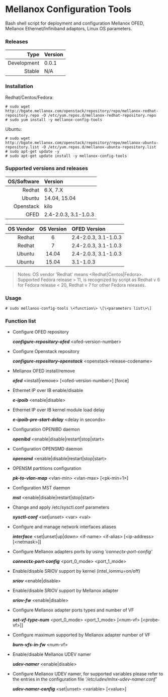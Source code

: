 # Mellanox Configuration Tools

Bash shell script for deployment and configuration Mellanox OFED, Mellanox Ethernet/Infiniband adaptors, Linux OS parameters.

### Releases
|Type|Version|
|---:|:---|
|Development|0.0.1|
|Stable|N/A|

### Installation
Redhat/Centos/Fedora:
```
# sudo wget http://bgate.mellanox.com/openstack/repository/repo/mellanox-redhat-repository.repo -O /etc/yum.repos.d/mellanox-redhat-repository.repo
# sudo yum install -y mellanox-config-tools
```
Ubuntu:
```
# sudo wget http://bgate.mellanox.com/openstack/repository/repo/mellanox-ubuntu-repository.list -O /etc/yum.repos.d/mellanox-ubuntu-repository.list
# sudo apt-get update -y
# sudo apt-get update install -y mellanox-config-tools
```
### Supported versions and releases

|OS\/Software|Version|
|---:|:---|
|Redhat|6.X, 7.X|
|Ubuntu|14.04, 15.04|
|Openstack|kilo|
|OFED|2.4-2.0.3, 3.1-1.0.3|

|OS Vendor|OS Version| OFED Version|
|---:|:---:|:---|
|Redhat|6|2.4-2.0.3, 3.1-1.0.3|
|Redhat|7|2.4-2.0.3, 3.1-1.0.3|
|Ubuntu|14.04|2.4-2.0.3, 3.1-1.0.3|
|Ubuntu|15.04|3.1-1.0.3|

>Notes: OS vendor 'Redhat' means \<Redhat|Centos|Fedora\>. Supported
Fedora release > 11, is recognized by script as Redhat v 6 for
Fedora release < 20, Redhat v 7 for other Fedora releases.

### Usage

```
# sudo mellanox-config-tools \<function\> \[\<parameters list\>\]
```

### Function list

+ Configure OFED repository

  ***configure-repository-ofed*** \<ofed-version-number\>
  
+ Configure Openstack repository

   ***configure-repository-openstack*** \<openstack-release-codename\>

+ Mellanox OFED install/remove

   ***ofed*** \<install|remove\> \[\<ofed-version-number\>\] \[force\]

+ Ethernet IP over IB enable/disable

  ***e-ipoib*** \<enable|disable\>

+ Ethernet IP over IB kernel module load delay

  ***e-ipoib-pre-start-delay*** \<delay in seconds\>
  
+ Configuration OPENIBD daemon

  ***openibd*** \<enable|disable|restart|stop|start\>
  
+ Configuration OPENSMD daemon

  ***opensmd*** \<enable|disable|restart|stop|start\>

+ OPENSM partitions configuration

  ***pk-to-vlan-map*** \<vlan-min\> \<vlan-max\> \[\<pk-min=1\>\]

+ Configuration MST daemon

  ***mst*** \<enable|disable|restart|stop|start\>

+ Change and apply /etc/sysctl.conf parameters

  ***sysctl-conf*** \<set|unset\> \<var\> \<val\>

+ Configure and manage network interfaces aliases

  ***interface*** \<set|unset|up|down\> \<if-name\> \<if-alias\> \[\<ip-address\>  \[\<netmask\>\]\]

+ Configure Mellanox adapters ports by using *'connectx-port-config'*

  ***connectx-port-config*** \<port_0_mode\> \<port_1_mode\>

+ Enable/disable SRIOV support by kernel (intel_iommu=on/off)

  ***sriov*** \<enable|disable\>

+ Enable/disable SRIOV support by Mellanox adapter

  ***sriov-fw*** \<enable|disable\>

+ Configure Mellanox adapter ports types and number of VF

  ***set-vf-type-num*** \<port_0_mode\> \<port_1_mode\> \[\<num-vf\> \[\<probe-vf\>\]\]

+ Configure maximum supported by Mellanox adapter number of VF

  ***burn-vfs-in-fw*** \<num-vf\>

+ Enable/disable Mellanox UDEV namer

  ***udev-namer*** \<enable|disable\>

+ Configure Mellanox UDEV namer, for supported variables please refer to the entries in the configuration file *'/etc/udev/mlnx-udev-namer.conf'*

   ***udev-namer-config*** \<set|unset\> \<variable\> \[\<value\>\]




